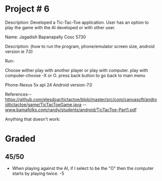 # Project # 6
Description:
Developed a Tic-Tac-Toe application. User has an option to play the game with the AI developed or with other user.


Name:  Jagadish Bapanapally
Cosc 5730

Description:  (how to run the program, phone/emulator screen size, android version ie 7.0)

Run-

Choose wither play with another player or play with computer.
play with computer-choose -X or O.
press back button to go back to main menu

Phone-Nexus 5x api 24
Android version-7.0

References--  https://github.com/elesdoar/tictactoe/blob/master/src/com/canvasoft/androidtictactoe/game/TicTacToeGame.java
          --  www.bamafolks.com/randy/students/android/TicTacToe-Part1.pdf


Anything that doesn't work:


# Graded
## 45/50

* When playing against the AI, if I select to be the "O" then the computer starts by playing twice. -5
